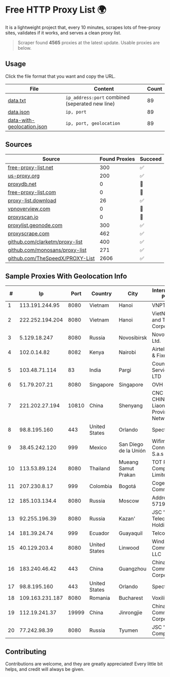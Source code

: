 
# Free HTTP Proxy List 🌍

It is a lightweight project that, every 10 minutes, scrapes lots of free-proxy sites, validates if it works, and serves a clean proxy list.


> Scraper found **4565** proxies at the latest update. Usable proxies are below.

## Usage

Click the file format that you want and copy the URL.


|File|Content|Count|
|----|-------|-----|
|[data.txt](https://raw.githubusercontent.com/themiralay/Proxy-List-World/master/data.txt)|`ip_address:port` combined (seperated new line)|89|
|[data.json](https://raw.githubusercontent.com/themiralay/Proxy-List-World/master/data.json)|`ip, port`|89|
|[data-with-geolocation.json](https://raw.githubusercontent.com/themiralay/Proxy-List-World/master/data-with-geolocation.json)|`ip, port, geolocation`|89|

## Sources

|Source|Found Proxies|Succeed|
|------|-------------|-------|
|[free-proxy-list.net](https://free-proxy-list.net)|300|✅|
|[us-proxy.org](https://www.us-proxy.org)|200|✅|
|[proxydb.net](http://proxydb.net)|0|🚫|
|[free-proxy-list.com](https://free-proxy-list.com/?page=&port=&type%5B%5D=http&type%5B%5D=https&up_time=0&search=Search)|0|🚫|
|[proxy-list.download](https://www.proxy-list.download/HTTP)|26|✅|
|[vpnoverview.com](https://vpnoverview.com/privacy/anonymous-browsing/free-proxy-servers)|0|🚫|
|[proxyscan.io](https://www.proxyscan.io)|0|🚫|
|[proxylist.geonode.com](https://proxylist.geonode.com/api/proxy-list?limit=300&page=1&sort_by=lastChecked&sort_type=desc&protocols=http,https)|300|✅|
|[proxyscrape.com](https://api.proxyscrape.com/v2/?request=displayproxies&protocol=http&timeout=10000&country=all&ssl=all&anonymity=all)|462|✅|
|[github.com/clarketm/proxy-list](https://raw.githubusercontent.com/clarketm/proxy-list/master/proxy-list-raw.txt)|400|✅|
|[github.com/monosans/proxy-list](https://raw.githubusercontent.com/monosans/proxy-list/main/proxies/http.txt)|271|✅|
|[github.com/TheSpeedX/PROXY-List](https://raw.githubusercontent.com/TheSpeedX/PROXY-List/master/http.txt)|2606|✅|


## Sample Proxies With Geolocation Info

|#|Ip|Port|Country|City|Internet Service Provider|
|-|--|----|-------|----|-------------------------|
|1|113.191.244.95|8080|Vietnam|Hanoi|VNPT|
|2|222.252.194.204|8080|Vietnam|Hanoi|VietNam Post and Telecom Corporation|
|3|5.129.18.247|8080|Russia|Novosibirsk|Novotelecom Ltd.|
|4|102.0.14.82|8082|Kenya|Nairobi|Airtel KE Mobile & Fixed Internet|
|5|103.48.71.114|83|India|Pargi|Country Online Services PVT LTD|
|6|51.79.207.21|8080|Singapore|Singapore|OVH SAS|
|7|221.202.27.194|10810|China|Shenyang|CNC Group CHINA169 Liaoning Province Network|
|8|98.8.195.160|443|United States|Orlando|Spectrum|
|9|38.45.242.120|999|Mexico|San Diego de la Unión|Wifimax Connection S.a.s De C.V|
|10|113.53.89.124|8080|Thailand|Mueang Samut Prakan|TOT Public Company Limited|
|11|207.230.8.17|999|Colombia|Bogotá|Cogent Communications|
|12|185.103.134.4|8080|Russia|Moscow|Address AS 57191|
|13|92.255.196.39|8080|Russia|Kazan'|JSC "ER-Telecom Holding"|
|14|181.39.24.74|999|Ecuador|Guayaquil|Telconet S.A|
|15|40.129.203.4|8080|United States|Linwood|Windstream Communications LLC|
|16|183.240.46.42|443|China|Guangzhou|China Mobile Communications Corporation|
|17|98.8.195.160|443|United States|Orlando|Spectrum|
|18|109.163.231.187|8080|Romania|Bucharest|Voxility SRL|
|19|112.19.241.37|19999|China|Jinrongjie|China Mobile Communications Corporation|
|20|77.242.98.39|8080|Russia|Tyumen|JSC "Russian Company" LIR|



## Contributing

Contributions are welcome, and they are greatly appreciated! Every
little bit helps, and credit will always be given.

